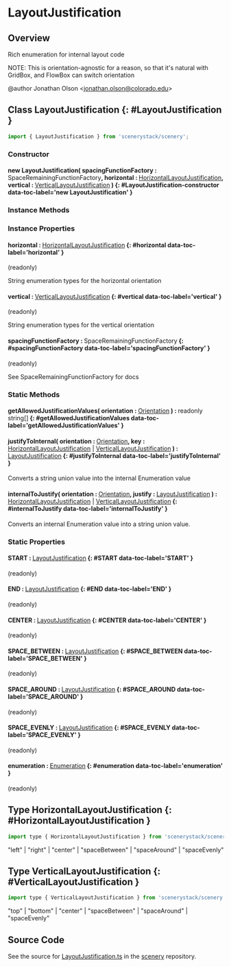 # LayoutJustification

## Overview

Rich enumeration for internal layout code

NOTE: This is orientation-agnostic for a reason, so that it's natural with GridBox, and FlowBox can switch
orientation

@author Jonathan Olson &lt;jonathan.olson@colorado.edu&gt;

## Class LayoutJustification {: #LayoutJustification }


```js
import { LayoutJustification } from 'scenerystack/scenery';
```
### Constructor

#### new LayoutJustification( spacingFunctionFactory : <span style="font-weight: 400;">SpaceRemainingFunctionFactory</span>, horizontal : <span style="font-weight: 400;">[HorizontalLayoutJustification](../scenery/LayoutJustification.md#HorizontalLayoutJustification)</span>, vertical : <span style="font-weight: 400;">[VerticalLayoutJustification](../scenery/LayoutJustification.md#VerticalLayoutJustification)</span> ) {: #LayoutJustification-constructor data-toc-label='new LayoutJustification' }

### Instance Methods



### Instance Properties

#### horizontal : <span style="font-weight: 400;">[HorizontalLayoutJustification](../scenery/LayoutJustification.md#HorizontalLayoutJustification)</span> {: #horizontal data-toc-label='horizontal' }

(readonly)

String enumeration types for the horizontal orientation

#### vertical : <span style="font-weight: 400;">[VerticalLayoutJustification](../scenery/LayoutJustification.md#VerticalLayoutJustification)</span> {: #vertical data-toc-label='vertical' }

(readonly)

String enumeration types for the vertical orientation

#### spacingFunctionFactory : <span style="font-weight: 400;">SpaceRemainingFunctionFactory</span> {: #spacingFunctionFactory data-toc-label='spacingFunctionFactory' }

(readonly)

See SpaceRemainingFunctionFactory for docs

### Static Methods

#### getAllowedJustificationValues( orientation : <span style="font-weight: 400;">[Orientation](../phet-core/Orientation.md)</span> ) : <span style="font-weight: 400;">readonly <span style="color: hsla(calc(var(--md-hue) + 180deg),80%,40%,1);">string</span>[]</span> {: #getAllowedJustificationValues data-toc-label='getAllowedJustificationValues' }

#### justifyToInternal( orientation : <span style="font-weight: 400;">[Orientation](../phet-core/Orientation.md)</span>, key : <span style="font-weight: 400;">[HorizontalLayoutJustification](../scenery/LayoutJustification.md#HorizontalLayoutJustification) | [VerticalLayoutJustification](../scenery/LayoutJustification.md#VerticalLayoutJustification)</span> ) : <span style="font-weight: 400;">[LayoutJustification](../scenery/LayoutJustification.md)</span> {: #justifyToInternal data-toc-label='justifyToInternal' }

Converts a string union value into the internal Enumeration value

#### internalToJustify( orientation : <span style="font-weight: 400;">[Orientation](../phet-core/Orientation.md)</span>, justify : <span style="font-weight: 400;">[LayoutJustification](../scenery/LayoutJustification.md)</span> ) : <span style="font-weight: 400;">[HorizontalLayoutJustification](../scenery/LayoutJustification.md#HorizontalLayoutJustification) | [VerticalLayoutJustification](../scenery/LayoutJustification.md#VerticalLayoutJustification)</span> {: #internalToJustify data-toc-label='internalToJustify' }

Converts an internal Enumeration value into a string union value.

### Static Properties

#### START : <span style="font-weight: 400;">[LayoutJustification](../scenery/LayoutJustification.md)</span> {: #START data-toc-label='START' }

(readonly)

#### END : <span style="font-weight: 400;">[LayoutJustification](../scenery/LayoutJustification.md)</span> {: #END data-toc-label='END' }

(readonly)

#### CENTER : <span style="font-weight: 400;">[LayoutJustification](../scenery/LayoutJustification.md)</span> {: #CENTER data-toc-label='CENTER' }

(readonly)

#### SPACE_BETWEEN : <span style="font-weight: 400;">[LayoutJustification](../scenery/LayoutJustification.md)</span> {: #SPACE_BETWEEN data-toc-label='SPACE_BETWEEN' }

(readonly)

#### SPACE_AROUND : <span style="font-weight: 400;">[LayoutJustification](../scenery/LayoutJustification.md)</span> {: #SPACE_AROUND data-toc-label='SPACE_AROUND' }

(readonly)

#### SPACE_EVENLY : <span style="font-weight: 400;">[LayoutJustification](../scenery/LayoutJustification.md)</span> {: #SPACE_EVENLY data-toc-label='SPACE_EVENLY' }

(readonly)

#### enumeration : <span style="font-weight: 400;">[Enumeration](../phet-core/Enumeration.md)</span> {: #enumeration data-toc-label='enumeration' }

(readonly)



## Type HorizontalLayoutJustification {: #HorizontalLayoutJustification }


```js
import type { HorizontalLayoutJustification } from 'scenerystack/scenery';
```


"left" | "right" | "center" | "spaceBetween" | "spaceAround" | "spaceEvenly"



## Type VerticalLayoutJustification {: #VerticalLayoutJustification }


```js
import type { VerticalLayoutJustification } from 'scenerystack/scenery';
```


"top" | "bottom" | "center" | "spaceBetween" | "spaceAround" | "spaceEvenly"



## Source Code

See the source for [LayoutJustification.ts](https://github.com/phetsims/scenery/blob/main/js/layout/LayoutJustification.ts) in the [scenery](https://github.com/phetsims/scenery) repository.
